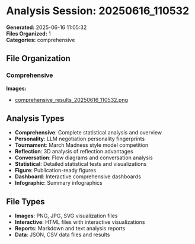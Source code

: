 # Analysis Session: 20250616_110532

**Generated:** 2025-06-16 11:05:32  
**Files Organized:** 1  
**Categories:** comprehensive

## File Organization

### Comprehensive

**Images:**
- [comprehensive_results_20250616_110532.png](./comprehensive/images/comprehensive_results_20250616_110532.png)


## Analysis Types

- **Comprehensive**: Complete statistical analysis and overview
- **Personality**: LLM negotiation personality fingerprints
- **Tournament**: March Madness style model competition
- **Reflection**: 3D analysis of reflection advantages
- **Conversation**: Flow diagrams and conversation analysis
- **Statistical**: Detailed statistical tests and visualizations
- **Figure**: Publication-ready figures
- **Dashboard**: Interactive comprehensive dashboards
- **Infographic**: Summary infographics

## File Types

- **Images**: PNG, JPG, SVG visualization files
- **Interactive**: HTML files with interactive visualizations
- **Reports**: Markdown and text analysis reports
- **Data**: JSON, CSV data files and results
